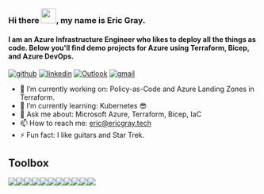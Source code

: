 ### Hi there <img src="https://media.tenor.com/SNL9_xhZl9oAAAAi/waving-hand-joypixels.gif" width="30px">, my name is Eric Gray.
#### I am an Azure Infrastructure Engineer who likes to deploy all the things as code. Below you'll find demo projects for Azure using Terraform, Bicep, and Azure DevOps.   
[![github](https://img.shields.io/badge/GitHub-000000?style=for-the-badge&logo=GitHub&logoColor=white)](https://github.com/F1b3r0pt1k) [![linkedin](https://img.shields.io/badge/Linkedin-0e76a8?style=for-the-badge&logo=Linkedin&logoColor=white)](https://www.linkedin.com/in/eric-gray-azure/) [![Outlook](https://img.shields.io/badge/Microsoft_Outlook-0078D4?style=for-the-badge&logo=microsoft-outlook&logoColor=white)](mailto:eric@ericgray.tech) [![gmail](https://img.shields.io/badge/Gmail-ff0000?style=for-the-badge&logo=Gmail&logoColor=white)](mailto:eric@ericgray.tech) 

- 🔭 I’m currently working on: Policy-as-Code and Azure Landing Zones in Terraform.
- 🌱 I’m currently learning: Kubernetes :sunglasses:
- 💬 Ask me about: Microsoft Azure, Terraform, Bicep, IaC
- 📫 How to reach me: eric@ericgray.tech
- ⚡ Fun fact: I like guitars and Star Trek.

## Toolbox
<img src="https://img.shields.io/badge/microsoft%20azure-0089D6?style=for-the-badge&logo=microsoft-azure&logoColor=white" /><img src="https://img.shields.io/badge/Terraform-7B42BC?style=for-the-badge&logo=terraform&logoColor=white" /><img src="https://img.shields.io/badge/Visual_Studio_Code-0078D4?style=for-the-badge&logo=visual%20studio%20code&logoColor=white" /><img src="https://img.shields.io/badge/Github%20Actions-282a2e?style=for-the-badge&logo=githubactions&logoColor=367cfe" /><img src="https://img.shields.io/badge/Azure_DevOps-0078D7?style=for-the-badge&logo=azure-devops&logoColor=white" /><img src="https://img.shields.io/badge/powershell-5391FE?style=for-the-badge&logo=powershell&logoColor=white" /><img src="https://img.shields.io/badge/GNU%20Bash-4EAA25?style=for-the-badge&logo=GNU%20Bash&logoColor=white" /><img src="https://img.shields.io/badge/GIT-E44C30?style=for-the-badge&logo=git&logoColor=white" /><img src="https://img.shields.io/badge/Linux-FCC624?style=for-the-badge&logo=linux&logoColor=black" /><img src="https://img.shields.io/badge/Windows_95-008080?style=for-the-badge&logo=windows-95&logoColor=white" /><img src="https://img.shields.io/badge/kubernetes-326ce5.svg?&style=for-the-badge&logo=kubernetes&logoColor=white" />





<!--
**F1b3r0pt1k/F1b3r0pt1k** is a ✨ _special_ ✨ repository because its `README.md` (this file) appears on your GitHub profile.

Here are some ideas to get you started:

- 🔭 I’m currently working on ...
- 🌱 I’m currently learning ...
- 👯 I’m looking to collaborate on ...
- 🤔 I’m looking for help with ...
- 💬 Ask me about ...
- 📫 How to reach me: ...
- 😄 Pronouns: ...
- ⚡ Fun fact: ...
-->
